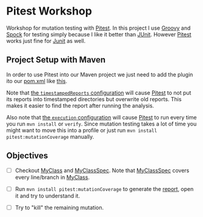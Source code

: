 Pitest Workshop
===============

Workshop for mutation testing with [Pitest]. In this project I use [Groovy] and [Spock] for testing simply because I like it better than [JUnit]. However [Pitest] works just fine for [Junit] as well. 

Project Setup with Maven
------------------------
In order to use Pitest into our Maven project we just need to add the plugin ito our [pom.xml](pom.xml) like [this](pom.xml#L96-L111).

Note that [the `timestampedReports` configuration](pom.xml#L101) will cause [Pitest] to not put its reports into timestamped directories but overwrite old reports. This makes it easier to find the report after running the analysis.

Also note that [the `execution` configuration](pom.xml#L103-L110) will cause [Pitest] to run every time you run `mvn install` or `verify`. Since mutation testing takes a lot of time you might want to move this into a profile or just run `mvn install pitest:mutationCoverage` manually.

Objectives
----------
- [ ] Checkout [MyClass] and [MyClassSpec]. Note that [MyClassSpec] covers every line/branch in [MyClass].
- [ ] Run `mvn install pitest:mutationCoverage` to generate the [report], open it and try to understand it.
- [ ] Try to "kill" the remaining mutation.


[Pitest]: <http://pitest.org>
[Groovy]: <http://www.groovy-lang.org/>
[Spock]: <https://github.com/spockframework/spock>
[JUnit]: <http://junit.org>

[MyClass]: <src/main/java/de/assertagile/workshop/pitest/MyClass.java>
[MyClassSpec]: <src/test/groovy/de/assertagile/workshop/pitest/MyClassSpec.groovy>
[report]: <target/pit-reports/de.assertagile.workshop.pitest/index.html>
